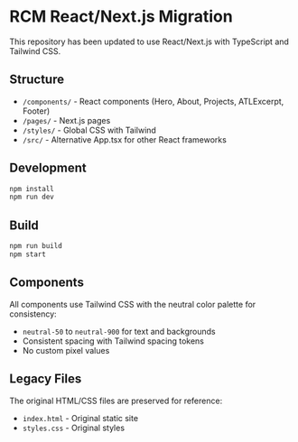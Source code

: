 # RCM React/Next.js Migration

This repository has been updated to use React/Next.js with TypeScript and Tailwind CSS.

## Structure

- `/components/` - React components (Hero, About, Projects, ATLExcerpt, Footer)
- `/pages/` - Next.js pages
- `/styles/` - Global CSS with Tailwind
- `/src/` - Alternative App.tsx for other React frameworks

## Development

```bash
npm install
npm run dev
```

## Build

```bash
npm run build
npm start
```

## Components

All components use Tailwind CSS with the neutral color palette for consistency:
- `neutral-50` to `neutral-900` for text and backgrounds
- Consistent spacing with Tailwind spacing tokens
- No custom pixel values

## Legacy Files

The original HTML/CSS files are preserved for reference:
- `index.html` - Original static site
- `styles.css` - Original styles